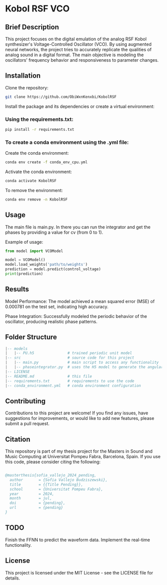 # Kobol RSF VCO

## Brief Description
This project focuses on the digital emulation of the analog RSF Kobol synthesizer's Voltage-Controlled Oscillator (VCO). By using augmented neural networks, the project tries to accurately replicate the  qualities of analog sound in a digital format. The main objective is modeling the oscillators' frequency behavior and responsiveness to parameter changes.

## Installation

Clone the repository:

```bash
git clone https://github.com/ObiWxnKenxbi/KobolRSF
```

Install the package and its dependencies or create a virtual environment:

### Using the requirements.txt:

```bash
pip install -r requirements.txt
```

### To create a conda environment using the .yml file:

Create the conda environment:
``` bash
conda env create -f conda_env_cpu.yml
```

Activate the conda environment:
```bash
conda activate KobolRSF
```

To remove the environment:

``` bash
conda env remove -n KobolRSF
```

## Usage

The main file is main.py. In there you can run the integrator and get the phases by providing a value for cv (from 0 to 1).

Example of usage:

``` python
from model import VCOModel

model = VCOModel()
model.load_weights('path/to/weights')
prediction = model.predict(control_voltage)
print(prediction)
```

## Results
Model Performance: The model achieved a mean squared error (MSE) of 0.000781 on the test set, indicating high accuracy.

Phase Integration: Successfully modeled the periodic behavior of the oscillator, producing realistic phase patterns.

## Folder Structure
``` lua
|-- models
|   |-- PU.h5               # trained periodic unit model
|-- src                     # source code for this project
|   |-- main.py             # main script to access any functionality
|   |-- phaseintegrator.py  # uses the H5 model to generate the angular frequency using the cv, then integrates it with the time steps and returns the folded phases
|-- LICENSE
|-- README.md               # this file
|-- requirements.txt        # requirements to use the code
|-- conda_environment.yml   # conda environment configuration
```

## Contributing
Contributions to this project are welcome! If you find any issues, have suggestions for improvements, or would like to add new features, please submit a pull request.

## Citation
This repository is part of my thesis project for the Masters in Sound and Music Computing at Universitat Pompeu Fabra, Barcelona, Spain. If you use this code, please consider citing the following:

``` bibtex

@masterthesis{sofia_vallejo_2024_pending,
  author       = {Sofia Vallejo Budziszewski},
  title        = {{Title Pending}},
  school       = {Universitat Pompeu Fabra},
  year         = 2024,
  month        = jul,
  doi          = {pending},
  url          = {pending}
}
``` 
## TODO
Finish the FFNN to predict the waveform data.
Implement the real-time functionality.

## License
This project is licensed under the MIT License - see the LICENSE file for details.

